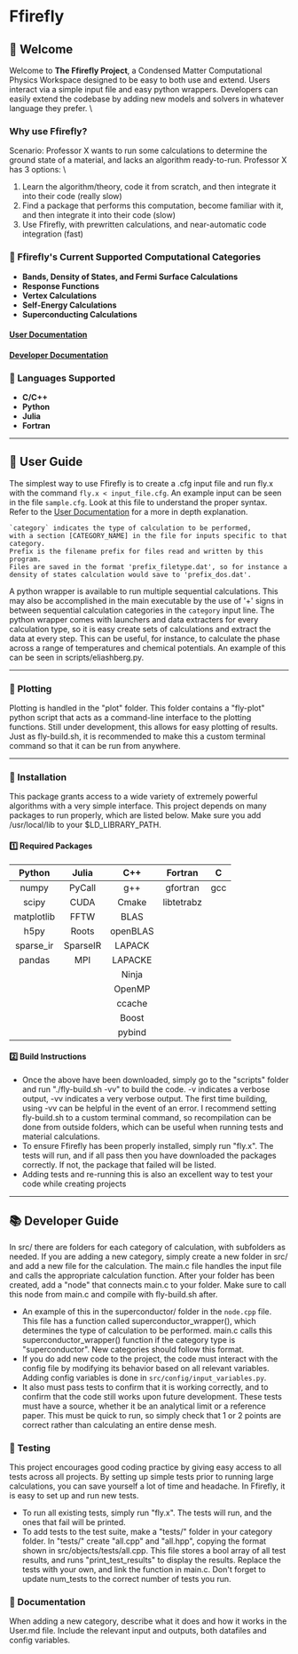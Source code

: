# Ffirefly
## **🚀 Welcome**  
Welcome to **The Ffirefly Project**, a Condensed Matter Computational Physics Workspace designed to be easy to both use and extend. Users interact via a simple input file and easy python wrappers. Developers can easily extend the codebase by adding new models and solvers in whatever language they prefer. \

### Why use Ffirefly?
Scenario: Professor X wants to run some calculations to determine the ground state of a material, and lacks an algorithm ready-to-run. Professor X has 3 options: \
1) Learn the algorithm/theory, code it from scratch, and then integrate it into their code (really slow)
2) Find a package that performs this computation, become familiar with it, and then integrate it into their code (slow)
3) Use Ffirefly, with prewritten calculations, and near-automatic code integration (fast)

### **🔹 Ffirefly's Current Supported Computational Categories**
- **Bands, Density of States, and Fermi Surface Calculations**
- **Response Functions**
- **Vertex Calculations**
- **Self-Energy Calculations**
- **Superconducting Calculations**

#### [User Documentation](./docs/User.md)
#### [Developer Documentation](./docs/Developer.md)

### **🔹 Languages Supported**
- **C/C++** 
- **Python** 
- **Julia** 
- **Fortran** 

---

## **📖 User Guide**  
The simplest way to use Ffirefly is to create a .cfg input file and run fly.x with the command `fly.x < input_file.cfg`. An example input can be seen in the file `sample.cfg`. Look at this file to understand the proper syntax. Refer to the [User Documentation](./docs/User.md) for a more in depth explanation.

    `category` indicates the type of calculation to be performed, 
    with a section [CATEGORY_NAME] in the file for inputs specific to that category. 
    Prefix is the filename prefix for files read and written by this program. 
    Files are saved in the format 'prefix_filetype.dat', so for instance a 
    density of states calculation would save to 'prefix_dos.dat'.

A python wrapper is available to run multiple sequential calculations. This may also be accomplished in the main executable by the use of '+' signs in between sequential calculation categories in the `category` input line. 
The python wrapper comes with launchers and data extracters for every calculation type, so it is easy create sets of calculations and extract the data at every step. This can be useful, for instance, to calculate the phase across a range of temperatures and chemical potentials. An example of this can be seen in scripts/eliashberg.py.

---

### **🔹 Plotting**  
Plotting is handled in the "plot" folder. This folder contains a "fly-plot" python script that acts as a command-line interface to the plotting functions. Still under development, this allows for easy plotting of results. Just as fly-build.sh, it is recommended to make this a custom terminal command so that it can be run from anywhere.

---

### **🔹 Installation**  
This package grants access to a wide variety of extremely powerful algorithms with a very simple interface. This project depends on many packages to run properly, which are listed below. Make sure you add /usr/local/lib to your $LD_LIBRARY_PATH.

#### **1️⃣  Required Packages**  
| Python     | Julia         | C++      | Fortran    | C    |
|:----------:|:-------------:|:--------:|:----------:|:----:|
| numpy      | PyCall        | g++      | gfortran   | gcc  |
| scipy      | CUDA          | Cmake    | libtetrabz |      |
| matplotlib | FFTW          | BLAS     |            |      |
| h5py       | Roots         | openBLAS |            |      |
| sparse_ir  | SparseIR      | LAPACK   |            |      |
| pandas     | MPI           | LAPACKE  |            |      |
|            |               | Ninja    |            |      |
|            |               | OpenMP   |            |      |
|            |               | ccache   |            |      |
|            |               | Boost    |            |      |
|            |               | pybind   |            |      |





#### **2️⃣ Build Instructions**  
 - Once the above have been downloaded, simply go to the "scripts" folder and run "./fly-build.sh -vv" to build the code. -v indicates a verbose output, -vv indicates a very verbose output. The first time building, using -vv can be helpful in the event of an error. I recommend setting fly-build.sh to a custom terminal command, so recompilation can be done from outside folders, which can be useful when running tests and material calculations.
 - To ensure Ffirefly has been properly installed, simply run "fly.x". The tests will run, and if all pass then you have downloaded the packages correctly. If not, the package that failed will be listed.
 - Adding tests and re-running this is also an excellent way to test your code while creating projects

---

## **📚 Developer Guide**
In src/ there are folders for each category of calculation, with subfolders as needed. If you are adding a new category, simply create a new folder in src/ and add a new file for the calculation. The main.c file handles the input file and calls the appropriate calculation function. After your folder has been created, add a "node" that connects main.c to your folder. Make sure to call this node from main.c and compile with fly-build.sh after.
   - An example of this in the superconductor/ folder in the `node.cpp` file. This file has a function called superconductor_wrapper(), which determines the type of calculation to be performed. main.c calls this superconductor_wrapper() function if the category type is "superconductor". New categories should follow this format.
   - If you do add new code to the project, the code must interact with the config file by modifying its behavior based on all relevant variables. Adding config variables is done in `src/config/input_variables.py`.
   - It also must pass tests to confirm that it is working correctly, and to confirm that the code still works upon future development. These tests must have a source, whether it be an analytical limit or a reference paper. This must be quick to run, so simply check that 1 or 2 points are correct rather than calculating an entire dense mesh.

### **🔹 Testing**  
 This project encourages good coding practice by giving easy access to all tests across all projects. By setting up simple tests prior to running large calculations, you can save yourself a lot of time and headache. In Ffirefly, it is easy to set up and run new tests.
 - To run all existing tests, simply run "fly.x". The tests will run, and the ones that fail will be printed. 
 - To add tests to the test suite, make a "tests/" folder in your category folder. In "tests/" create "all.cpp" and "all.hpp", copying the format shown in src/objects/tests/all.cpp. This file stores a bool array of all test results, and runs "print_test_results" to display the results. Replace the tests with your own, and link the function in main.c. Don't forget to update num_tests to the correct number of tests you run.

### **🔹 Documentation**
When adding a new category, describe what it does and how it works in the User.md file. Include the relevant input and outputs, both datafiles and config variables. 

